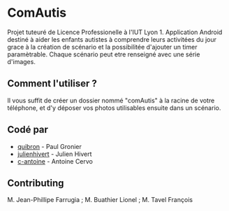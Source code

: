 # ComAutis

Projet tuteuré de Licence Professionelle à l'IUT Lyon 1.
Application Android destiné à aider les enfants autistes à comprendre leurs activitées du jour grace à la création de scénario et la possibilitée d'ajouter un timer paramètrable. Chaque scénario peut etre renseigné avec une série d'images. 

## Comment l'utiliser ?

Il vous suffit de créer un dossier nommé "comAutis" à la racine de votre téléphone, et d'y déposer vos photos utilisables ensuite dans un scénario.

## Codé par 

* [quibron](https://github.com/Quibron) - Paul Gronier
* [julienhivert](https://github.com/JulienHivert) - Julien Hivert
* [c-antoine](https://github.com/c-antoine) - Antoine Cervo

## Contributing

M. Jean-Phillipe Farrugia ; 
M. Buathier Lionel ;
M. Tavel François
